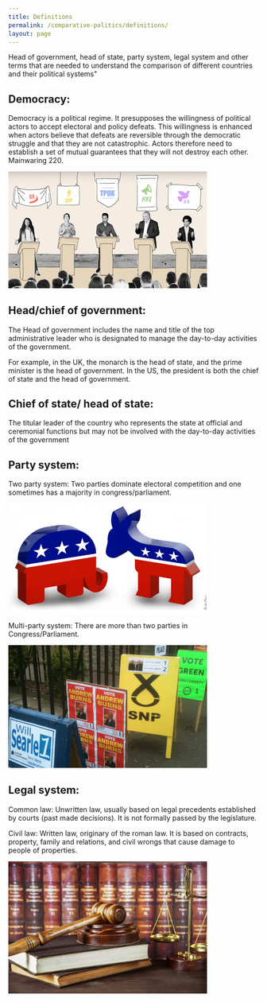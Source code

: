 ```yaml
---
title: Definitions
permalink: /comparative-politics/definitions/
layout: page
---
```


Head of government, head of state, party system, legal system and other terms that are needed to understand the comparison of different countries and their political systems"

## Democracy:

Democracy is a political regime. It presupposes the willingness of political actors to accept electoral and policy defeats. This willingness is enhanced when actors believe that defeats are reversible through the democratic struggle and that they are not catastrophic. Actors therefore need to establish a set of mutual guarantees that they will not destroy each other. Mainwaring 220.

<img src='/images/USA/democracy.jpeg' width=400 aligned=center>

## Head/chief of government:

The Head of government includes the name and title of the top administrative leader who is designated to manage the day-to-day activities of the government.

For example, in the UK, the monarch is the head of state, and the prime minister is the head of government. In the US, the president is both the chief of state and the head of government.

## Chief of state/ head of state:

The titular leader of the country who represents the state at official and ceremonial functions but may not be involved with the day-to-day activities of the government

## Party system:

Two party system: Two parties dominate electoral competition and one sometimes has a majority in congress/parliament.

<img src='/images/USA/partiesusa.jpeg' width=400 aligned=center>

Multi-party system: There are more than two parties in Congress/Parliament.

<img src='/images/uk/partiesuk.png' width=400 aligned=center>

## Legal system:

Common law: Unwritten law, usually based on legal precedents established by courts (past made decisions). It is not formally passed by the legislature. <br>

Civil law: Written law, originary of the roman law. It is based on contracts, property, family and relations, and civil wrongs that cause damage to people of properties. <br>

<img src='/images/uk/civilaw.webp' width=400 aligned=center>
